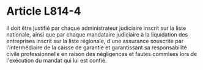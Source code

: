 # Article L814-4

Il doit être justifié par chaque administrateur judiciaire inscrit sur la liste nationale, ainsi que par chaque mandataire judiciaire à la liquidation des entreprises inscrit sur la liste régionale, d'une assurance souscrite par l'intermédiaire de la caisse de garantie et garantissant sa responsabilité civile professionnelle en raison des négligences et fautes commises lors de l'exécution du mandat qui lui est confié.
